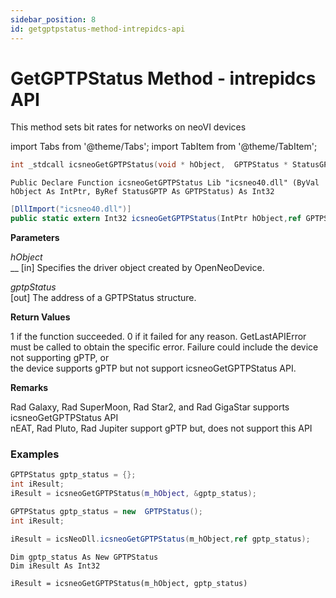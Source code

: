 ```yaml
---
sidebar_position: 8
id: getgptpstatus-method-intrepidcs-api
---
```


# GetGPTPStatus Method - intrepidcs API

This method sets bit rates for networks on neoVI devices&#x20;

import Tabs from '@theme/Tabs';
import TabItem from '@theme/TabItem';

<Tabs>
<TabItem value="cpp" label="C/C++ Declare" default>

```cpp
int _stdcall icsneoGetGPTPStatus(void * hObject,  GPTPStatus * StatusGPTP);
```
</TabItem>

<TabItem value="vbnet" label="Visual Basic .NET Declare">

```vbnet
Public Declare Function icsneoGetGPTPStatus Lib "icsneo40.dll" (ByVal hObject As IntPtr, ByRef StatusGPTP As GPTPStatus) As Int32
```
</TabItem>

<TabItem value="c#" label="C# Declare">

```csharp
[DllImport("icsneo40.dll")]
public static extern Int32 icsneoGetGPTPStatus(IntPtr hObject,ref GPTPStatus StatusGPTP);
```
</TabItem>
</Tabs>

**Parameters**

_hObject_ <br/>
__    \[in] Specifies the driver object created by OpenNeoDevice.

_gptpStatus_ <br/>
\[out] The address of a GPTPStatus structure.

**Return Values**

1 if the function succeeded. 0 if it failed for any reason. GetLastAPIError must be called to obtain the specific error.  Failure could include the device not supporting gPTP, or <br/>
the device supports gPTP but not support icsneoGetGPTPStatus API.

**Remarks**

Rad Galaxy, Rad SuperMoon, Rad Star2, and Rad GigaStar supports icsneoGetGPTPStatus API\
nEAT, Rad Pluto, Rad Jupiter support gPTP but, does not support this API

### **Examples**

<Tabs>
<TabItem value="cpp" label="C/C++ Example" default>

```cpp
GPTPStatus gptp_status = {};
int iResult; 
iResult = icsneoGetGPTPStatus(m_hObject, &gptp_status);
```
</TabItem>

<TabItem value="c#" label="C# Example">

```csharp
GPTPStatus gptp_status = new  GPTPStatus();
int iResult;

iResult = icsNeoDll.icsneoGetGPTPStatus(m_hObject,ref gptp_status);
```
</TabItem>

<TabItem value="vbnet" label="Visual Basic .NET Example">

```vbnet
Dim gptp_status As New GPTPStatus
Dim iResult As Int32

iResult = icsneoGetGPTPStatus(m_hObject, gptp_status)
```
</TabItem>
</Tabs>

